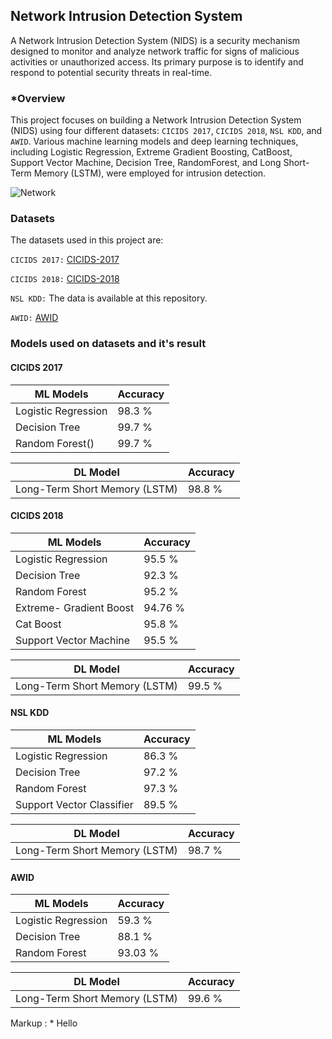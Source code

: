 ## Network Intrusion Detection System
A Network Intrusion Detection System (NIDS) is a security mechanism designed to monitor and analyze network traffic for signs of malicious activities or unauthorized access. Its primary purpose is to identify and respond to potential security threats in real-time.

### *Overview

This project focuses on building a Network Intrusion Detection System (NIDS) using four different datasets: `CICIDS 2017`, `CICIDS 2018`, `NSL KDD`, and `AWID`. Various machine learning models and deep learning techniques, including Logistic Regression, Extreme Gradient Boosting, CatBoost, Support Vector Machine, Decision Tree, RandomForest, and Long Short-Term Memory (LSTM), were employed for intrusion detection.

![Network](https://media.springernature.com/m685/springer-static/image/art%3A10.1007%2Fs44196-021-00047-4/MediaObjects/44196_2021_47_Fig3_HTML.png) 


### Datasets

The datasets used in this project are:

`CICIDS 2017:` [CICIDS-2017](https://www.kaggle.com/datasets/cicdataset/cicids2017/data)

`CICIDS 2018:` [CICIDS-2018](https://www.kaggle.com/datasets/cbskcjbsocb/cicids2018-clean-data)

`NSL KDD:` The data is available at this repository.

`AWID:` [AWID](https://icsdweb.aegean.gr/awid/)


### Models used on datasets and it's result

#### CICIDS 2017

|ML Models|Accuracy|
|---|---|
|Logistic Regression|98.3 %|
|Decision Tree| 99.7 %|
|Random Forest()|99.7 %|

|DL Model|Accuracy|
|---|---|
|Long-Term Short Memory (LSTM)|98.8 %|

#### CICIDS 2018

|ML Models|Accuracy|
|---|---|
|Logistic Regression|95.5 %|
|Decision Tree| 92.3 %|
|Random Forest|95.2 %|
|Extreme- Gradient Boost|94.76 %|
|Cat Boost|95.8 %|
|Support Vector Machine|95.5 %|

|DL Model|Accuracy|
|---|---|
|Long-Term Short Memory (LSTM)|99.5 %|

#### NSL KDD

|ML Models|Accuracy|
|---|---|
|Logistic Regression|86.3 %|
|Decision Tree| 97.2 %|
|Random Forest|97.3 %|
|Support Vector Classifier|89.5 %|

|DL Model|Accuracy|
|---|---|
|Long-Term Short Memory (LSTM)|98.7 %|

#### AWID

|ML Models|Accuracy|
|---|---|
|Logistic Regression|59.3 %|
|Decision Tree|88.1 %|
|Random Forest|93.03 %|

|DL Model|Accuracy|
|---|---|
|Long-Term Short Memory (LSTM)|99.6 %|


Markup : * Hello






